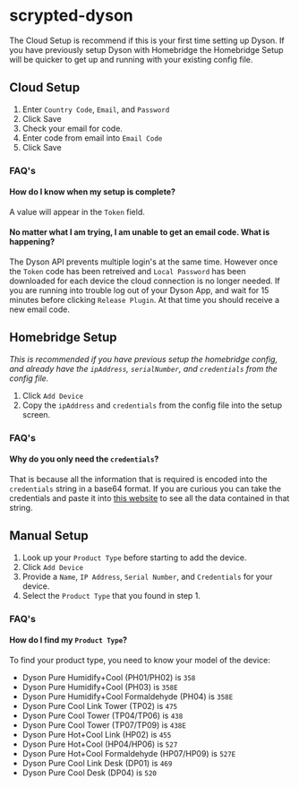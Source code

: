 # scrypted-dyson

The Cloud Setup is recommend if this is your first time setting up Dyson. If you have previously setup Dyson with Homebridge the Homebridge Setup will be quicker to get up and running with your existing config file.

## Cloud Setup

1. Enter `Country Code`, `Email`, and `Password`
2. Click Save
3. Check your email for code.
4. Enter code from email into `Email Code`
5. Click Save

### FAQ's

#### How do I know when my setup is complete?

A value will appear in the `Token` field.  

#### No matter what I am trying, I am unable to get an email code. What is happening?

The Dyson API prevents multiple login's at the same time. However once the `Token` code has been retreived and `Local Password` has been downloaded for each device the cloud connection is no longer needed.  If you are running into trouble log out of your Dyson App, and wait for 15 minutes before clicking `Release Plugin`.  At that time you should receive a new email code. 

## Homebridge Setup

*This is recommended if you have previous setup the homebridge config, and already have the `ipAddress`, `serialNumber`, and `credentials` from the config file.*

1. Click `Add Device`
2. Copy the `ipAddress` and `credentials` from the config file into the setup screen.

### FAQ's

#### Why do you only need the `credentials`?

That is because all the information that is required is encoded into the `credentials` string in a base64 format. If you are curious you can take the credentials and paste it into [this website](https://www.base64decode.org) to see all the data contained in that string. 

## Manual Setup

1. Look up your `Product Type` before starting to add the device.
2. Click `Add Device`
3. Provide a `Name`, `IP Address`, `Serial Number`, and `Credentials` for your device.
4. Select the `Product Type` that you found in step 1.

### FAQ's

#### How do I find my `Product Type`?

To find your product type, you need to know your model of the device:

* Dyson Pure Humidify+Cool (PH01/PH02) is `358`
* Dyson Pure Humidify+Cool (PH03) is `358E`
* Dyson Pure Humidify+Cool Formaldehyde (PH04) is `358E`
* Dyson Pure Cool Link Tower (TP02) is `475`
* Dyson Pure Cool Tower (TP04/TP06) is `438`
* Dyson Pure Cool Tower (TP07/TP09) is `438E`
* Dyson Pure Hot+Cool Link (HP02) is `455`
* Dyson Pure Hot+Cool (HP04/HP06) is `527`
* Dyson Pure Hot+Cool Formaldehyde (HP07/HP09) is `527E`
* Dyson Pure Cool Link Desk (DP01) is `469`
* Dyson Pure Cool Desk (DP04) is `520`